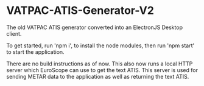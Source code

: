 # VATPAC-ATIS-Generator-V2
The old VATPAC ATIS generator converted into an ElectronJS Desktop client.

To get started, run 'npm i', to install the node modules, then run 'npm start' to start the application.

There are no build instructions as of now.
This also now runs a local HTTP server which EuroScope can use to get the text ATIS.
This server is used for sending METAR data to the application as well as returning the text ATIS.
